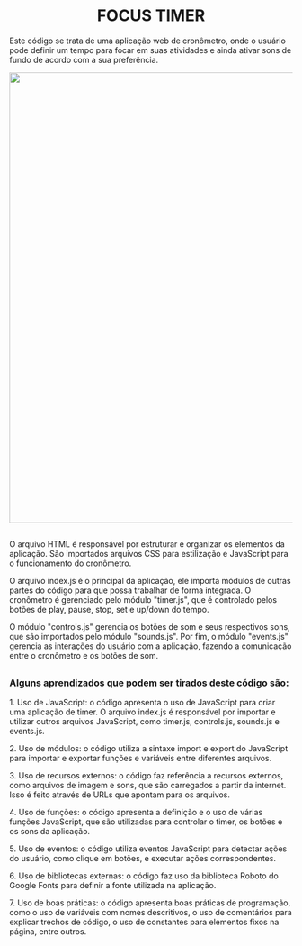 <h1 align="center"> FOCUS TIMER </h1>

Este código se trata de uma aplicação web de cronômetro, onde o usuário pode definir um tempo para focar em suas atividades e ainda ativar sons de fundo de acordo com a sua preferência.

<p align="center" > 
<img src="https://user-images.githubusercontent.com/113460644/235311889-c04df7de-7168-4ada-b6aa-3418f300b7c4.gif" width="800rem">
</p>

##

O arquivo HTML é responsável por estruturar e organizar os elementos da aplicação. São importados arquivos CSS para estilização e JavaScript para o funcionamento do cronômetro.

O arquivo index.js é o principal da aplicação, ele importa módulos de outras partes do código para que possa trabalhar de forma integrada. O cronômetro é gerenciado pelo módulo "timer.js", que é controlado pelos botões de play, pause, stop, set e up/down do tempo.

O módulo "controls.js" gerencia os botões de som e seus respectivos sons, que são importados pelo módulo "sounds.js". Por fim, o módulo "events.js" gerencia as interações do usuário com a aplicação, fazendo a comunicação entre o cronômetro e os botões de som.

##

### Alguns aprendizados que podem ser tirados deste código são:

<p>1. Uso de JavaScript: o código apresenta o uso de JavaScript para criar uma aplicação de timer. O arquivo index.js é responsável por importar e utilizar outros arquivos JavaScript, como timer.js, controls.js, sounds.js e events.js.</p>
<p>2. Uso de módulos: o código utiliza a sintaxe import e export do JavaScript para importar e exportar funções e variáveis entre diferentes arquivos.</p>
<p>3. Uso de recursos externos: o código faz referência a recursos externos, como arquivos de imagem e sons, que são carregados a partir da internet. Isso é feito através de URLs que apontam para os arquivos.</p>
<p>4. Uso de funções: o código apresenta a definição e o uso de várias funções JavaScript, que são utilizadas para controlar o timer, os botões e os sons da aplicação.</p>
<p>5. Uso de eventos: o código utiliza eventos JavaScript para detectar ações do usuário, como clique em botões, e executar ações correspondentes.</p>
<p>6. Uso de bibliotecas externas: o código faz uso da biblioteca Roboto do Google Fonts para definir a fonte utilizada na aplicação.</p>
<p>7. Uso de boas práticas: o código apresenta boas práticas de programação, como o uso de variáveis com nomes descritivos, o uso de comentários para explicar trechos de código, o uso de constantes para elementos fixos na página, entre outros.</p>
